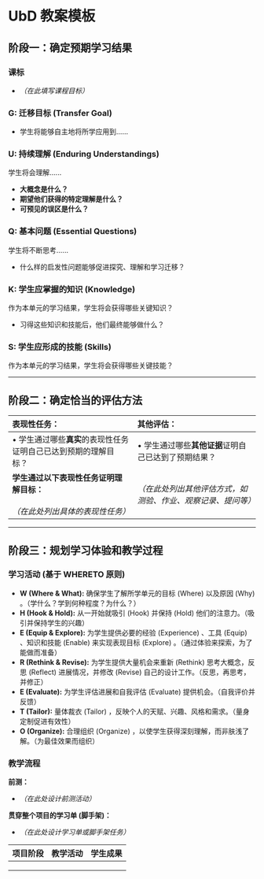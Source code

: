 # UbD 教案模板

## **阶段一：确定预期学习结果**

### **课标**

  * *（在此填写课程目标）*

### **G: 迁移目标 (Transfer Goal)**

  * 学生将能够自主地将所学应用到......

### **U: 持续理解 (Enduring Understandings)**

学生将会理解......

  * **大概念是什么？**
  * **期望他们获得的特定理解是什么？**
  * **可预见的误区是什么？**

### **Q: 基本问题 (Essential Questions)**

学生将不断思考......

  * 什么样的启发性问题能够促进探究、理解和学习迁移？

### **K: 学生应掌握的知识 (Knowledge)**

作为本单元的学习结果，学生将会获得哪些关键知识？

  * 习得这些知识和技能后，他们最终能够做什么？

### **S: 学生应形成的技能 (Skills)**

作为本单元的学习结果，学生将会获得哪些关键技能？

-----

## **阶段二：确定恰当的评估方法**

| 表现性任务：                                                              | 其他评估：                                                       |
| :------------------------------------------------------------------------ | :--------------------------------------------------------------- |
| • 学生通过哪些**真实**的表现性任务证明自己已达到预期的理解目标？          | • 学生通过哪些**其他证据**证明自己已达到了预期结果？             |
| **学生通过以下表现性任务证明理解目标：**<br><br> *（在此处列出具体的表现性任务）* | *（在此处列出其他评估方式，如测验、作业、观察记录、提问等）* |

-----

## **阶段三：规划学习体验和教学过程**

### **学习活动 (基于 WHERETO 原则)**

  * **W (Where & What):** 确保学生了解所学单元的目标 (Where) 以及原因 (Why) 。（学什么？学到何种程度？为什么？）
  * **H (Hook & Hold):** 从一开始就吸引 (Hook) 并保持 (Hold) 他们的注意力。（吸引并保持学生的兴趣）
  * **E (Equip & Explore):** 为学生提供必要的经验 (Experience) 、工具 (Equip) 、知识和技能 (Enable) 来实现表现目标 (Explore) 。（通过体验来探索，为了能做而准备）
  * **R (Rethink & Revise):** 为学生提供大量机会来重新 (Rethink) 思考大概念，反思 (Reflect) 进展情况，并修改 (Revise) 自己的设计工作。（反思，再思考，并修正）
  * **E (Evaluate):** 为学生评估进展和自我评估 (Evaluate) 提供机会。（自我评价并反馈）
  * **T (Tailor):** 量体裁衣 (Tailor) ，反映个人的天赋、兴趣、风格和需求。（量身定制促进有效性）
  * **O (Organize):** 合理组织 (Organize) ，以使学生获得深刻理解，而非肤浅了解。（为最佳效果而组织）

### **教学流程**

**前测：**

  * *（在此处设计前测活动）*

**贯穿整个项目的学习单 (脚手架)：**

  * *（在此处设计学习单或脚手架任务）*

| 项目阶段 | 教学活动 | 学生成果 |
| :------- | :------- | :------- |
|          |          |          |
|          |          |          |
|          |          |          |
